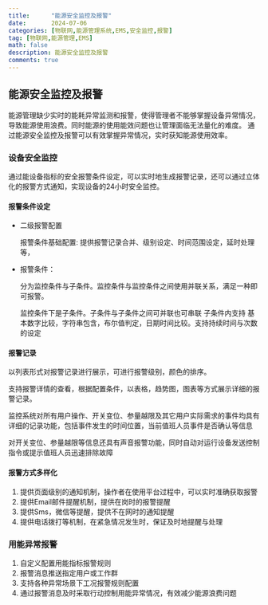 ```yaml
---
title:      "能源安全监控及报警"
date:       2024-07-06
categories: [物联网,能源管理系统,EMS,安全监控,报警]
tag: [物联网,能源管理,EMS]
math: false
description: 能源安全监控及报警
comments: true
---
```


## 能源安全监控及报警

能源管理缺少实时的能耗异常监测和报警，使得管理者不能够掌握设备异常情况，导致能源使用浪费。同时能源的使用能效问题也让管理面临无法量化的难度。
通过能源安全监控及报警可以有效掌握异常情况，实时获知能源使用效率。

### 设备安全监控
通过能设备指标的安全报警条件设定，可以实时地生成报警记录，还可以通过立体化的报警方式通知，实现设备的24小时安全监控。
#### 报警条件设定
 - 二级报警配置
  
   报警条件基础配置:
  提供报警记录合并、级别设定、时间范围设定，延时处理等，
 - 报警条件：
   
   分为监控条件与子条件。监控条件与监控条件之间使用并联关系，满足一种即可报警。
   
   监控条件下是子条件。子条件与子条件之间可并联也可串联
   子条件内支持 基本数字比较，字符串包含，布尔值判定，日期时间比较。支持持续时间与次数的设定
#### 报警记录
 以列表形式对报警记录进行展示，可进行报警级别，颜色的排序。
 
 支持报警详情的查看，根据配置条件，以表格，趋势图，图表等方式展示详细的报警记录。

 监控系统对所有用户操作、开关变位、参量越限及其它用户实际需求的事件均具有详细的记录功能，包括事件发生的时间位置，当前值班人员事件是否确认等信息

 对开关变位、参量越限等信息还具有声音报警功能，同时自动对运行设备发送控制指令或提示值班人员迅速排除故障

#### 报警方式多样化
 1. 提供页面级别的通知机制，操作者在使用平台过程中，可以实时准确获取报警
 2. 提供Email邮件提醒机制，提供在岗时的报警提醒
 3. 提供Sms，微信等提醒，提供不在网时的通知提醒
 4. 提供电话拨打等机制，在紧急情况发生时，保证及时地提醒与处理

### 用能异常报警
1. 自定义配置用能指标报警规则
2. 报警消息推送指定用户或工作群
3. 支持各种异常场景下工况报警规则配置
4. 通过报警消息及时采取行动控制用能异常情况，有效减少能源浪费问题



